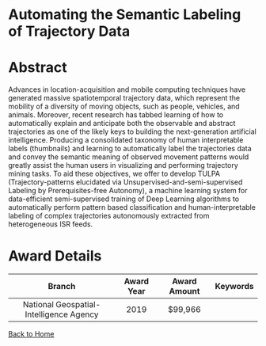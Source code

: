 
Automating the Semantic Labeling of Trajectory Data
===================================================

# Abstract


Advances in location-acquisition and mobile computing techniques have generated massive spatiotemporal trajectory data, which represent the mobility of a diversity of moving objects, such as people, vehicles, and animals. Moreover, recent research has tabbed learning of how to automatically explain and anticipate both the observable and abstract trajectories as one of the likely keys to building the next-generation artificial intelligence. Producing a consolidated taxonomy of human interpretable labels (thumbnails) and learning to automatically label the trajectories data and convey the semantic meaning of observed movement patterns would greatly assist the human users in visualizing and performing trajectory mining tasks. To aid these objectives, we offer to develop TULPA (Trajectory-patterns elucidated via Unsupervised-and-semi-supervised Labeling by Prerequisites-free Autonomy), a machine learning system for data-efficient semi-supervised training of Deep Learning algorithms to automatically perform pattern based classification and human-interpretable labeling of complex trajectories autonomously extracted from heterogeneous ISR feeds.  

# Award Details

|Branch|Award Year|Award Amount|Keywords|
| :---: | :---: | :---: | :---: |
|National Geospatial-Intelligence Agency|2019|$99,966||
  
  


[Back to Home](https://github.com/chrischow/dod_sbir_awards/Reports/JH/#2257)